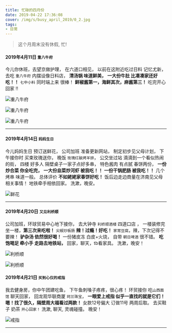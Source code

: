 ```yaml
---
title: 忙碌的四月份
date: 2019-04-22 17:36:08
cover: /img/s/busy_april_2019/0_2.jpg
tags: 
- 日常
---
```



>  这个月周末没有休假, 忙!

#### 2019年4月11日 `重八牛府`

今儿你休班，去望京做护理，
在六道口相见，
以前在这附近吃过日料  记忆尤新，
去吃 `重八牛府` 内摆设像日料店，
__清汤锅 味道鲜美，__
__一大份牛肚  比凑凑家还好吃！！__
`七中小料` 同时端上来 很棒！
**鲜椒酱第一，海鲜其次，麻酱第三！**
吃完开心回家 !!



![重八牛府](/img/s/busy_april_2019/0_1.jpg "重八牛府")

![重八牛府](/img/s/busy_april_2019/0_2.jpg "重八牛府")

![重八牛府](/img/s/busy_april_2019/0_3.jpg "重八牛府")

---

#### 2019年4月14日 `妈妈生日`
今儿妈妈生日 预订送鲜花，
公司加班 准备更新网站，
制定初步见父母计划，
下午接你时 买束玫瑰送你，
晚饭 `玫瑰红碳烤羊排`，
公交坐过站  滴滴到一个看似热闹的街，
四楼 好多人 隔壁桌子一家子点好多串，
特色酱肉 有点腻 春饼两份，
__一份炒合菜 你全吃完，__
__一大份韭菜炒河虾 被我吃！！__
__一份干锅肥肠 被我吃！！__
几个烤串 味道一般。
总体评价 **不如姥姥家春饼好吃！**
饭后边走边商量在济南见父母相关事情！
地铁牵手相依回家。
洗漱，晚安。


![鲜花](/img/s/busy_april_2019/0_4_1.jpg "鲜花")

---

#### 2019年4月20日 `又见利桥顺`

公司加班，环球贸易中心地下接你，
去大钟寺 `利桥顺酒楼` 四道口店 ，
一楼装修完 坐一楼，__第三次来吃啦！__
`尖椒炒板肠` __辣！过瘾！好吃！__
`家常豆腐`，辣，下次记得不要辣！
__驴杂汤 依然很好喝！__
一份猪皮冻 白皮+火烧，
自带 `朝日啤酒` 很不错。
**吃饱喝足 牵小手 走路去地铁站，**
回家，聊天，tb看家具。
洗漱，晚安！


![利桥顺](/img/s/busy_april_2019/0_6.jpg "利桥顺")

![利桥顺](/img/s/busy_april_2019/0_7.jpg "利桥顺")



#### 2019年4月21日 `买到心仪的戒指`

我去健身房，你中午团建吃鱼，
下午鱼刺嗓子疼疼，很心疼！
环贸接你 吃`山西面馆` 聊天回家，
回龙观华联商厦 `珂兰珠宝`，
**一眼爱上戒指 似乎一直找的就是它们！**
**嗯！找了很久，隔壁周大福看过两款！**
女款12号偏大 订做11号 两周后取。
去买鞋子 奶茶 `开心回家！`
洗漱, 聊天, 灵魂碰撞。
晚安！


![戒指](/img/s/busy_april_2019/0_8.jpg "戒指")


***